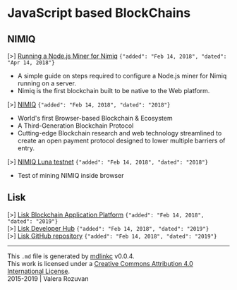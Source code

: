[//]: # (mdlinkc v0)
# JavaScript based BlockChains

## NIMIQ

\[>\] [Running a Node.js Miner for Nimiq](https://nimiq.community/2018/04/14/setting-up-nodejs_miner.html) `{"added": "Feb 14, 2018", "dated": "Apr 14, 2018"}`  
  - A simple guide on steps required to configure a Node.js miner for Nimiq running on a server.
  - Nimiq is the first blockchain built to be native to the Web platform.

\[>\] [NIMIQ](https://nimiq.com/) `{"added": "Feb 14, 2018", "dated": "2018"}`  
  - World's first Browser-based Blockchain & Ecosystem
  - A Third-Generation Blockchain Protocol
  - Cutting-edge Blockchain research and web technology streamlined to create an open payment protocol designed to lower multiple barriers of entry.

\[>\] [NIMIQ Luna testnet](https://miner.nimiq.com/) `{"added": "Feb 14, 2018", "dated": "2018"}`  
  - Test of mining NIMIQ inside browser

## Lisk

\[>\] [Lisk Blockchain Application Platform](https://lisk.io/) `{"added": "Feb 14, 2018", "dated": "2019"}`  
\[>\] [Lisk Developer Hub](https://docs.lisk.io/docs) `{"added": "Feb 14, 2018", "dated": "2019"}`  
\[>\] [Lisk GitHub repository](https://github.com/LiskHQ/lisk) `{"added": "Feb 14, 2018", "dated": "2019"}`  

---
This `.md` file is generated by [mdlinkc](https://github.com/valera-rozuvan/bookmarks-md) v0.0.4.  
This work is licensed under a [Creative Commons Attribution 4.0 International License](https://creativecommons.org/licenses/by/4.0/).  
2015-2019 | Valera Rozuvan
